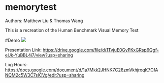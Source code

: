 # memorytest

Authors: Matthew Liu & Thomas Wang

This is a recreation of the Human Benchmark Visual Memory Test

#Demo
![](https://github.com/mliuall/memorytest/blob/main/demo.gif)

Presentation Link: https://drive.google.com/file/d/1TvjuE0GyPKxGRsp6Qgf-eUk-YuBBL4i7/view?usp=sharing

Log Hours: https://docs.google.com/document/d/1a7Mkk2JHNK7C28zmVkhjroqK7CfANQM2c5W3C7sICVg/edit?usp=sharing
